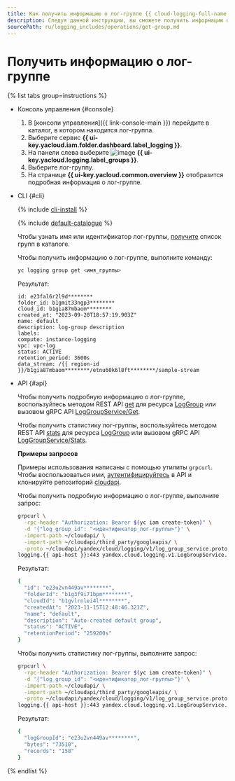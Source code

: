 ```yaml
---
title: Как получить информацию о лог-группе {{ cloud-logging-full-name }}
description: Следуя данной инструкции, вы сможете получить информацию о лог-группе.
sourcePath: ru/logging_includes/operations/get-group.md
---
```


# Получить информацию о лог-группе

{% list tabs group=instructions %}

- Консоль управления {#console}

  1. В [консоли управления]({{ link-console-main }}) перейдите в каталог, в котором находится лог-группа.
  1. Выберите сервис **{{ ui-key.yacloud.iam.folder.dashboard.label_logging }}**.
  1. На панели слева выберите ![image](../../_assets/console-icons/tray.svg) **{{ ui-key.yacloud.logging.label_groups }}**.
  1. Выберите лог-группу.
  1. На странице **{{ ui-key.yacloud.common.overview }}** отобразится подробная информация о лог-группе.

- CLI {#cli}

  {% include [cli-install](../../_includes/cli-install.md) %}

  {% include [default-catalogue](../../_includes/default-catalogue.md) %}

  Чтобы узнать имя или идентификатор лог-группы, [получите](list.md) список групп в каталоге.

  Чтобы получить информацию о лог-группе, выполните команду:

  ```bash
  yc logging group get <имя_группы>
  ```

  Результат:

  ```text
  id: e23fal6r2l9d********
  folder_id: b1gmit33ngp3********
  cloud_id: b1gia87mbaom********
  created_at: "2023-09-20T18:57:19.903Z"
  name: default
  description: log-group description
  labels:
  compute: instance-logging
  vpc: vpc-log
  status: ACTIVE
  retention_period: 3600s
  data_stream: /{{ region-id }}/b1gia87mbaom********/etnu60k6l8ft********/sample-stream
  ```

- API {#api}

  Чтобы получить подробную информацию о лог-группе, воспользуйтесь методом REST API [get](../api-ref/LogGroup/get.md) для ресурса [LogGroup](../api-ref/LogGroup/index.md) или вызовом gRPC API [LogGroupService/Get](../api-ref/grpc/LogGroup/get.md).

  Чтобы получить статистику лог-группы, воспользуйтесь методом REST API [stats](../api-ref/LogGroup/stats.md) для ресурса [LogGroup](../api-ref/LogGroup/index.md) или вызовом gRPC API [LogGroupService/Stats](../api-ref/grpc/LogGroup/stats.md).

  **Примеры запросов**

  Примеры использования написаны с помощью утилиты `grpcurl`. Чтобы воспользоваться ими, [аутентифицируйтесь](../../logging/api-ref/authentication.md) в API и клонируйте репозиторий [cloudapi](https://github.com/yandex-cloud/cloudapi).

  Чтобы получить подробную информацию о лог-группе, выполните запрос:

  ```bash
  grpcurl \
    -rpc-header "Authorization: Bearer $(yc iam create-token)" \
    -d '{"log_group_id": "<идентификатор_лог-группы>"}' \
    -import-path ~/cloudapi/ \
    -import-path ~/cloudapi/third_party/googleapis/ \
    -proto ~/cloudapi/yandex/cloud/logging/v1/log_group_service.proto \
  logging.{{ api-host }}:443 yandex.cloud.logging.v1.LogGroupService.Get
  ```

  Результат:

  ```bash
  {
    "id": "e23u2vn449av********",
    "folderId": "b1g3f9i71bpm********",
    "cloudId": "b1gvlrnlei4l********",
    "createdAt": "2023-11-15T12:48:46.321Z",
    "name": "default",
    "description": "Auto-created default group",
    "status": "ACTIVE",
    "retentionPeriod": "259200s"
  }
  ```

  Чтобы получить статистику лог-группы, выполните запрос:

  ```bash
  grpcurl \
    -rpc-header "Authorization: Bearer $(yc iam create-token)" \
    -d '{"log_group_id": "<идентификатор_лог-группы>"}' \
    -import-path ~/cloudapi/ \
    -import-path ~/cloudapi/third_party/googleapis/ \
    -proto ~/cloudapi/yandex/cloud/logging/v1/log_group_service.proto \
  logging.{{ api-host }}:443 yandex.cloud.logging.v1.LogGroupService.Stats
  ```

  Результат:

  ```bash
  {
    "logGroupId": "e23u2vn449av********",
    "bytes": "73510",
    "records": "158"
  }
  ```

{% endlist %}
